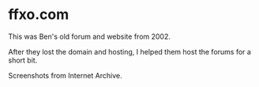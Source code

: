 ffxo.com
========

This was Ben's old forum and website from 2002. 

After they lost the domain and hosting, I helped them host the forums for a short bit.

Screenshots from Internet Archive.


